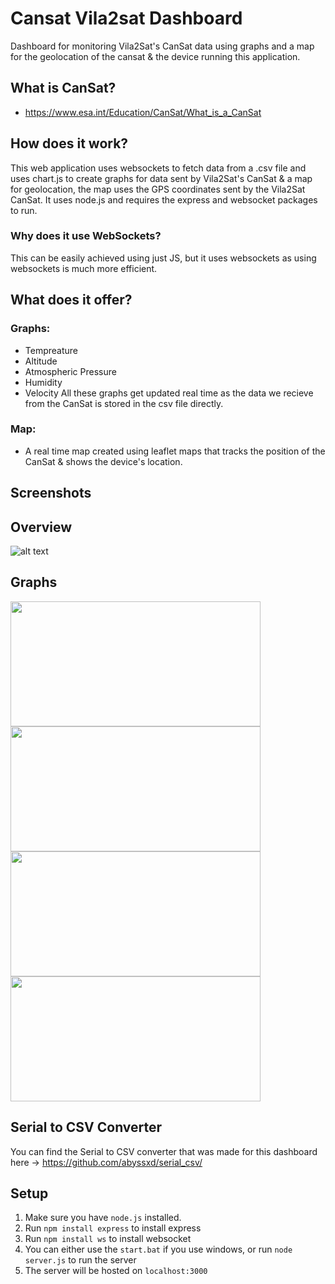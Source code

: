 # Cansat Vila2sat Dashboard
Dashboard for monitoring Vila2Sat's CanSat data using graphs and a map for the geolocation of the cansat & the device running this application.

## What is CanSat?

- https://www.esa.int/Education/CanSat/What_is_a_CanSat

## How does it work?
This web application uses websockets to fetch data from a .csv file and uses chart.js to create graphs for data sent by Vila2Sat's CanSat & a map for geolocation, the map uses the GPS coordinates sent by the Vila2Sat CanSat. It uses node.js and requires the express and websocket packages to run.

### Why does it use WebSockets?
This can be easily achieved using just JS, but it uses websockets as using websockets is much more efficient.

## What does it offer?
### Graphs: 
- Tempreature
- Altitude
- Atmospheric Pressure
- Humidity
- Velocity
All these graphs get updated real time as the data we recieve from the CanSat is stored in the csv file directly.

### Map:
- A real time map created using leaflet maps that tracks the position of the CanSat & shows the device's location.

## Screenshots

## Overview
![alt text](https://cdn.discordapp.com/attachments/773822498717696030/1201255146366177342/image.png)

## Graphs

<img src="https://cdn.discordapp.com/attachments/773822498717696030/1201255096919527434/image.png" width="400" height="200">  <img src="https://cdn.discordapp.com/attachments/773822498717696030/1201255097263464578/image.png" width="400" height="200">
<img src="https://cdn.discordapp.com/attachments/773822498717696030/1201255097645158410/image.png" width="400" height="200">  <img src="https://cdn.discordapp.com/attachments/773822498717696030/1201255098077155348/image.png" width="400" height="200">

## Serial to CSV Converter
You can find the Serial to CSV converter that was made for this dashboard here -> https://github.com/abyssxd/serial_csv/

## Setup

1. Make sure you have `node.js` installed. 
2. Run `npm install express` to install express
3. Run `npm install ws` to install websocket
4. You can either use the `start.bat` if you use windows, or run `node server.js` to run the server
5. The server will be hosted on `localhost:3000`
